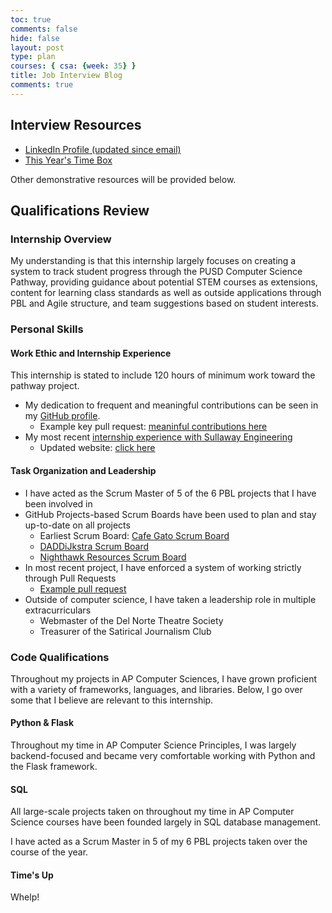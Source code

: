 ```yaml
---
toc: true
comments: false
hide: false
layout: post
type: plan
courses: { csa: {week: 35} }
title: Job Interview Blog
comments: true
---
```


## Interview Resources

- [LinkedIn Profile (updated since email)](https://www.linkedin.com/in/drew-reed-099b1930a/)
- [This Year's Time Box](https://drewreed2005.github.io/dre2.0/AA_csa.html)

Other demonstrative resources will be provided below.

## Qualifications Review

### Internship Overview

My understanding is that this internship largely focuses on creating a system to track student progress through the PUSD Computer Science Pathway, providing guidance about potential STEM courses as extensions, content for learning class standards as well as outside applications through PBL and Agile structure, and team suggestions based on student interests.

### Personal Skills

#### Work Ethic and Internship Experience

This internship is stated to include 120 hours of minimum work toward the pathway project.

- My dedication to frequent and meaningful contributions can be seen in my [GitHub profile](https://github.com/drewreed2005).
    - Example key pull request: [meaninful contributions here](https://github.com/John-sCC/jcc_backend/pull/39)
- My most recent [internship experience with Sullaway Engineering](https://www.linkedin.com/in/drew-reed-099b1930a/details/experience/)
    - Updated website: [click here](https://www.sullawayeng.com/)

#### Task Organization and Leadership

- I have acted as the Scrum Master of 5 of the 6 PBL projects that I have been involved in
- GitHub Projects-based Scrum Boards have been used to plan and stay up-to-date on all projects
    - Earliest Scrum Board: [Cafe Gato Scrum Board](https://github.com/users/drewreed2005/projects/1)
    - [DADDiJkstra Scrum Board](https://github.com/orgs/CSA-Tri-1/projects/3)
    - [Nighthawk Resources Scrum Board](https://github.com/orgs/John-sCC/projects/1/views/1)
- In most recent project, I have enforced a system of working strictly through Pull Requests
    - [Example pull request]()
- Outside of computer science, I have taken a leadership role in multiple extracurriculars
    - Webmaster of the Del Norte Theatre Society
    - Treasurer of the Satirical Journalism Club

### Code Qualifications

Throughout my projects in AP Computer Sciences, I have grown proficient with a variety of frameworks, languages, and libraries. Below, I go over some that I believe are relevant to this internship.

#### Python & Flask

Throughout my time in AP Computer Science Principles, I was largely backend-focused and became very comfortable working with Python and the Flask framework.

#### SQL

All large-scale projects taken on throughout my time in AP Computer Science courses have been founded largely in SQL database management.

I have acted as a Scrum Master in 5 of my 6 PBL projects taken over the course of the year.

#### Time's Up

Whelp!